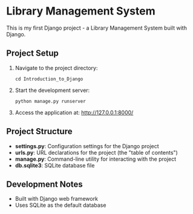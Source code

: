 # Library Management System

This is my first Django project - a Library Management System built with Django.

## Project Setup

1. Navigate to the project directory:
   ```
   cd Introduction_to_Django
   ```

2. Start the development server:
   ```
   python manage.py runserver
   ```

3. Access the application at: http://127.0.0.1:8000/

## Project Structure

- **settings.py**: Configuration settings for the Django project
- **urls.py**: URL declarations for the project (the "table of contents")
- **manage.py**: Command-line utility for interacting with the project
- **db.sqlite3**: SQLite database file

## Development Notes

- Built with Django web framework
- Uses SQLite as the default database
